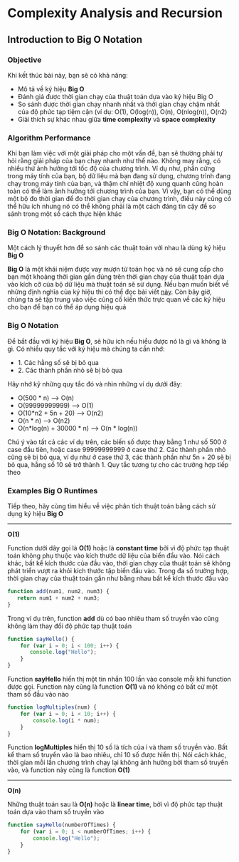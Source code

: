 <h1>Complexity Analysis and Recursion</h1>

<h2>Introduction to Big O Notation</h2>
<h3>Objective</h3>
<p>Khi kết thúc bài này, bạn sẽ có khả năng:</p>
<ul>
  <li>Mô tả về ký hiệu <strong>Big O</strong></li>
  <li>Đánh giá được thời gian chạy của thuật toán dựa vào ký hiệu Big O</li>
  <li>So sánh được thời gian chạy nhanh nhất và thời gian chạy chậm nhất của độ phức tạp tiệm cận (ví dụ: O(1), O(log(n)), O(n), O(nlog(n)), O(n2)</li>
  <li>Giải thích sự khác nhau giữa <strong>time complexity</strong> và <strong>space complexity</strong></li>
</ul>

<h3>Algorithm Performance</h3>
<p>Khi bạn làm việc với một giải pháp cho một vấn đề, bạn sẽ thường phải tự hỏi rằng giải pháp của bạn chạy nhanh như thế nào. Không may rằng, có nhiều thứ ảnh hưởng tới tốc độ của chương trình. Ví dụ như, phần cứng trong máy tính của bạn, bộ dữ liệu mà bạn đang sử dụng, chương trình đang chạy trong máy tính của bạn, và thậm chí nhiệt độ xung quanh cũng hoàn toàn có thể làm ảnh hưởng tới chương trình của bạn. Vì vậy, bạn có thể dùng một bộ đo thời gian để đo thời gian chạy của chương trình, điều này cũng có thể hữu ích nhưng nó có thể không phải là một cách đáng tin cậy để so sánh trong một số cách thực hiện khác</p>

<h3>Big O Notation: Background</h3>
<p>Một cách lý thuyết hơn để so sánh các thuật toán với nhau là dùng ký hiệu <strong>Big O</strong></p>
<p><strong>Big O</strong> là một khái niệm được vay mượn từ toán học và nó sẽ cung cấp cho bạn một khoảng thời gian gần đúng trên thời gian chạy của thuật toán dựa vào kích cỡ của bộ dữ liệu mà thuật toán sẽ sử dụng. Nếu bạn muốn biết về những định nghĩa của ký hiệu thì có thể đọc bài viết <a href="https://en.wikipedia.org/wiki/Big_O_notation">này</a>. Còn bây giờ, chúng ta sẽ tập trung vào việc củng cố kiến thức trực quan về các ký hiệu cho bạn để bạn có thể áp dụng hiệu quả</p>

<h3>Big O Notation</h3>
<p>Để bắt đầu với ký hiệu <strong>Big O</strong>, sẽ hữu ích nếu hiểu được nó là gì và không là gì. Có nhiều quy tắc với ký hiệu mà chúng ta cần nhớ:</p>

<ul>
  <li>1. Các hằng số sẽ bị bỏ qua</li>
  <li>2. Các thành phần nhỏ sẽ bị bỏ qua</li>
</ul>
<p>Hãy nhớ kỹ những quy tắc đó và nhìn những ví dụ dưới đây:</p>
<ul>
  <li>O(500 * n) --> O(n)</li>
  <li>O(99999999999) --> O(1)</li>
  <li>O(10*n2 + 5n + 20) --> O(n2)</li>
  <li>O(n * n) --> O(n2)</li>
  <li>O(n*log(n) + 30000 * n) --> O(n * log(n))</li>
</ul>

<p>Chú ý vào tất cả các ví dụ trên, các biến số được thay bằng 1 như số 500 ở case đầu tiên, hoặc case 99999999999 ở case thứ 2. Các thành phần nhỏ cũng sẽ bị bỏ qua, ví dụ như ở case thứ 3, các thành phần như 5n + 20 sẽ bị bỏ qua, hằng số 10 sẽ trở thành 1. Quy tắc tương tự cho các trường hợp tiếp theo</p>

<h3>Examples Big O Runtimes</h3>

<p>Tiếp theo, hãy cùng tìm hiểu về việc phân tích thuật toán bằng cách sử dụng ký hiệu <strong>Big O</strong></p>

<hr />

<strong>O(1)</strong>
<br />
<p>Function dưới dây gọi là <strong>O(1)</strong> hoặc là <strong>constant time</strong> bởi vì độ phức tạp thuật toán không phụ thuộc vào kích thước dữ liệu của biến đầu vào. Nói cách khác, bất kể kích thước của đầu vào, thời gian chạy của thuật toán sẽ không phát triển vượt ra khỏi kích thước tập biến đầu vào. Trong đa số trường hợp, thời gian chạy của thuật toán gần như bằng nhau bất kể kích thước đầu vào</p>

```javascript
function add(num1, num2, num3) {
   return num1 + num2 + num3;
}
```

<p>Trong ví dụ trên, function <strong>add</strong> dù có bao nhiêu tham số truyền vào cũng không làm thay đổi độ phức tạp thuật toán</p>

```javascript
function sayHello() {
    for (var i = 0; i < 100; i++) {
       console.log("Hello");
    }
}
```

<p>Function <strong>sayHello</strong> hiển thị một tin nhắn 100 lần vào console mỗi khi function được gọi. Function này cũng là function <strong>O(1)</strong> và nó không có bất cứ một tham số đầu vào nào</p>

```javascript
function logMultiples(num) {
    for (var i = 0; i < 10; i++) {
        console.log(i * num);
    }
}
```

<p>Function <strong>logMultiples</strong> hiển thị 10 số là tích của i và tham số truyền vào. Bất kể tham số truyền vào là bao nhiêu, chỉ 10 số được hiển thị. Nói cách khác, thời gian mỗi lần chương trình chạy lại không ảnh hưởng bởi tham số truyền vào, và function này cũng là function <strong>O(1)</strong></p>

<hr />

<strong>O(n)</strong>
<br />
<p>Những thuật toán sau là <strong>O(n)</strong> hoặc là <strong>linear time</strong>, bởi vì độ phức tạp thuật toán dựa vào tham số truyền vào</p>

```javascript
function sayHello(numberOfTimes) {
    for (var i = 0; i < numberOfTimes; i++) {
        console.log("Hello");
    }
}
```
